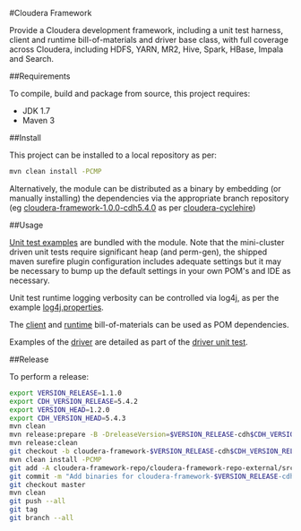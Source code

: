 #Cloudera Framework

Provide a Cloudera development framework, including a unit test harness, client and runtime bill-of-materials and driver base class, with full coverage across Cloudera, including HDFS, YARN, MR2, Hive, Spark, HBase, Impala and Search.

##Requirements

To compile, build and package from source, this project requires:

* JDK 1.7
* Maven 3

##Install

This project can be installed to a local repository as per:

```bash
mvn clean install -PCMP
```

Alternatively, the module can be distributed as a binary by embedding (or manually installing) the dependencies via the appropriate branch repository (eg [cloudera-framework-1.0.0-cdh5.4.0](https://github.com/ggear/cloudera-framework/tree/cloudera-framework-1.0.0-cdh5.4.0/cloudera-framework-repo/cloudera-framework-repo-external/src/main/repository) as per [cloudera-cyclehire](https://github.com/ggear/cloudera-cyclehire))

##Usage

[Unit test examples](https://github.com/ggear/cloudera-framework/tree/master/cloudera-framework-main/cloudera-framework-main-test/src/test/java/com/cloudera/framework/main/test) are bundled with the module. Note that the mini-cluster driven unit tests require significant heap (and perm-gen), the shipped maven surefire plugin configuration includes adequate settings but it may be necessary to bump up the default settings in your own POM's and IDE as necessary.

Unit test runtime logging verbosity can be controlled via log4j, as per the example [log4j.properties](https://raw.githubusercontent.com/ggear/cloudera-framework/master/cloudera-framework-main/cloudera-framework-main-test/src/test/resources/log4j.properties).

The [client](https://raw.githubusercontent.com/ggear/cloudera-framework/master/cloudera-framework-main/cloudera-framework-main-client/pom.xml) and [runtime](https://raw.githubusercontent.com/ggear/cloudera-framework/master/cloudera-framework-main/cloudera-framework-main-runtime/pom.xml) bill-of-materials can be used as POM dependencies.

Examples of the [driver](https://raw.githubusercontent.com/ggear/cloudera-framework/master/cloudera-framework-main/cloudera-framework-main-common/src/main/java/com/cloudera/framework/main/common/Driver.java) are detailed as part of the [driver unit test](https://raw.githubusercontent.com/ggear/cloudera-framework/master/cloudera-framework-main/cloudera-framework-main-common/src/test/java/com/cloudera/framework/main/common/DriverTest.java).

##Release

To perform a release:

```bash
export VERSION_RELEASE=1.1.0
export CDH_VERSION_RELEASE=5.4.2
export VERSION_HEAD=1.2.0
export CDH_VERSION_HEAD=5.4.3
mvn clean
mvn release:prepare -B -DreleaseVersion=$VERSION_RELEASE-cdh$CDH_VERSION_RELEASE -DdevelopmentVersion=$VERSION_HEAD-cdh$CDH_VERSION_HEAD-SNAPSHOT
mvn release:clean
git checkout -b cloudera-framework-$VERSION_RELEASE-cdh$CDH_VERSION_RELEASE cloudera-framework-$VERSION_RELEASE-cdh$CDH_VERSION_RELEASE
mvn clean install -PCMP
git add -A cloudera-framework-repo/cloudera-framework-repo-external/src/main/repository
git commit -m "Add binaries for cloudera-framework-$VERSION_RELEASE-cdh$CDH_VERSION_RELEASE"
git checkout master
mvn clean
git push --all
git tag
git branch --all
```
